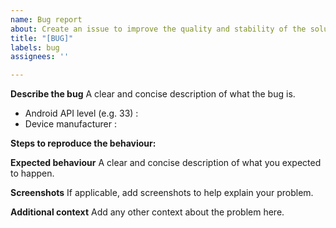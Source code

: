 ```yaml
---
name: Bug report
about: Create an issue to improve the quality and stability of the solution
title: "[BUG]"
labels: bug
assignees: ''

---
```


**Describe the bug**
A clear and concise description of what the bug is.

- Android API level (e.g. 33)  :
- Device manufacturer :

**Steps to reproduce the behaviour:**


**Expected behaviour**
A clear and concise description of what you expected to happen.

**Screenshots**
If applicable, add screenshots to help explain your problem.


**Additional context**
Add any other context about the problem here.
